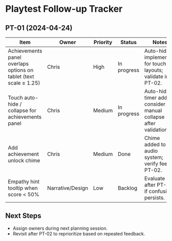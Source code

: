 # Playtest Follow-up Tracker

## PT-01 (2024-04-24)
| Item | Owner | Priority | Status | Notes |
|------|-------|----------|--------|-------|
| Achievements panel overlaps options on tablet (text scale ≥ 1.25) | Chris | High | In progress | Auto-hide implemented for touch layouts; validate in PT-02. |
| Touch auto-hide / collapse for achievements panel | Chris | Medium | In progress | Auto-hide timer added; consider manual collapse after validation. |
| Add achievement unlock chime | Chris | Medium | Done | Chime added to audio system; verify feel in PT-02. |
| Empathy hint tooltip when score < 50% | Narrative/Design | Low | Backlog | Evaluate after PT-02 if confusion persists. |

## Next Steps
- Assign owners during next planning session.
- Revisit after PT-02 to reprioritize based on repeated feedback.

